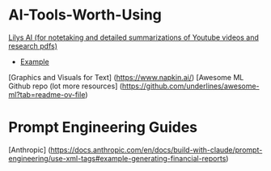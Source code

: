 # AI-Tools-Worth-Using

[Lilys AI (for notetaking and detailed summarizations of Youtube videos and research pdfs)](https://lilys.ai)
  * [Example](https://lilys.ai/digest/657978)

[Graphics and Visuals for Text] (https://www.napkin.ai/)
[Awesome ML Github repo (lot more resources] (https://github.com/underlines/awesome-ml?tab=readme-ov-file)

# Prompt Engineering Guides
[Anthropic] (https://docs.anthropic.com/en/docs/build-with-claude/prompt-engineering/use-xml-tags#example-generating-financial-reports)

